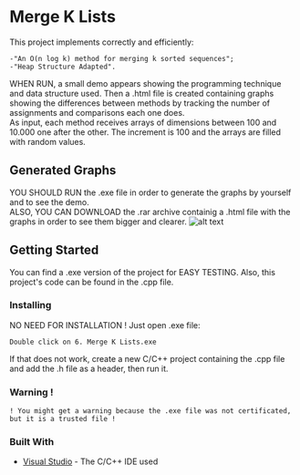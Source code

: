 # Merge K Lists
This project implements correctly and efficiently:
```
-"An O(n log k) method for merging k sorted sequences";
-"Heap Structure Adapted".
```
WHEN RUN, a small demo appears showing the programming technique and data structure used. Then a .html file is created containing graphs showing the differences between methods by tracking the number of assignments and comparisons each one does.<br/>
As input, each method receives arrays of dimensions between 100 and 10.000 one after the other. The increment is 100 and the arrays are filled with random values.

## Generated Graphs
YOU SHOULD RUN the .exe file in order to generate the graphs by yourself and to see the demo.<br/>
ALSO, YOU CAN DOWNLOAD the .rar archive containig a .html file with the graphs in order to see them bigger and clearer.
![alt text](https://github.com/DanutGavrus/Photos/blob/master/6.%20Merge%20K%20Lists.png)

## Getting Started
You can find a .exe version of the project for EASY TESTING. Also, this project's code can be found in the .cpp file.

### Installing
NO NEED FOR INSTALLATION !
Just open .exe file:
```
Double click on 6. Merge K Lists.exe
```
If that does not work, create a new C/C++ project containing the .cpp file and add the .h file as a header, then run it.

### Warning !
```
! You might get a warning because the .exe file was not certificated, but it is a trusted file !
```

### Built With
* [Visual Studio](https://visualstudio.microsoft.com/) - The C/C++ IDE used
